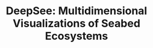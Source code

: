 ---
authors:
- Adam Coscia
- Haley M Sapers
- Noah Deutsch
- Malika Khurana
- John S Magyar
- Sergio A Parra
- Daniel R Utter
- Rebecca L Wipfler
- David W Caress
- Eric J Martin
- Jennifer B Paduan
- Maggie Hendrie
- Santiago Lombeyda
- Hillary Mushkin
- Alex Endert
- Scott Davidoff
- Victoria J Orphan
link: https://doi.org/10.1145/3613904.3642001
tags:
- Data visualization
- Deep ocean research
- Design study
- Scientific visualization
- Visual analytics
title: 'DeepSee: Multidimensional Visualizations of Seabed Ecosystems'
venue: ACM CHI
year: 2024
---